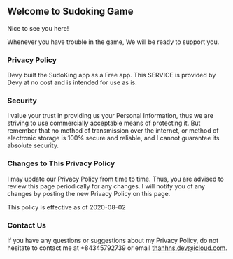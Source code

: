 ## Welcome to Sudoking Game

Nice to see you here!

Whenever you have trouble in the game, We will be ready to support you.

### Privacy Policy
Devy built the SudoKing app as a Free app. This SERVICE is provided by Devy at no cost and is intended for use as is.

### Security

I value your trust in providing us your Personal Information, thus we are striving to use commercially acceptable means of protecting it. But remember that no method of transmission over the internet, or method of electronic storage is 100% secure and reliable, and I cannot guarantee its absolute security.

### Changes to This Privacy Policy

I may update our Privacy Policy from time to time. Thus, you are advised to review this page periodically for any changes. I will notify you of any changes by posting the new Privacy Policy on this page.

This policy is effective as of 2020-08-02

### Contact Us

If you have any questions or suggestions about my Privacy Policy, do not hesitate to contact me at +84345792739 or email thanhns.dev@icloud.com.

